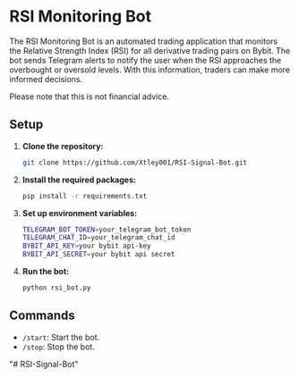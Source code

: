 # RSI Monitoring Bot

The RSI Monitoring Bot is an automated trading application that monitors the Relative Strength Index (RSI) for all derivative trading pairs on Bybit. The bot sends Telegram alerts to notify the user when the RSI approaches the overbought or oversold levels. With this information, traders can make more informed decisions.

Please note that this is not financial advice.
## Setup

1. **Clone the repository:**
    ```bash
    git clone https://github.com/Xtley001/RSI-Signal-Bot.git
    ```

2. **Install the required packages:**
    ```bash
    pip install -r requirements.txt
    ```

3. **Set up environment variables:**
    ```bash
    TELEGRAM_BOT_TOKEN=your_telegram_bot_token
    TELEGRAM_CHAT_ID=your_telegram_chat_id
    BYBIT_API_KEY=your bybit api-key
    BYBIT_API_SECRET=your bybit api secret
    ```

4. **Run the bot:**
    ```bash
    python rsi_bot.py
    ```

## Commands

- `/start`: Start the bot.
- `/stop`: Stop the bot.


"# RSI-Signal-Bot" 
